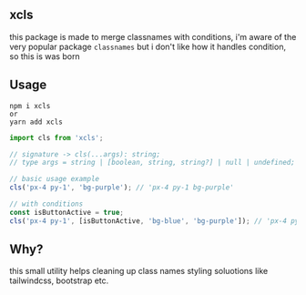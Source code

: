 ## xcls

this package is made to merge classnames with conditions, i'm aware of the very popular package `classnames` but i don't
like how it handles condition, so this is was born

## Usage

```
npm i xcls
or
yarn add xcls
```

```js
import cls from 'xcls';

// signature -> cls(...args): string;
// type args = string | [boolean, string, string?] | null | undefined;

// basic usage example
cls('px-4 py-1', 'bg-purple'); // 'px-4 py-1 bg-purple'

// with conditions
const isButtonActive = true;
cls('px-4 py-1', [isButtonActive, 'bg-blue', 'bg-purple']); // 'px-4 py-1 bg-blue'
```

## Why?

this small utility helps cleaning up class names styling soluotions like tailwindcss, bootstrap etc.
